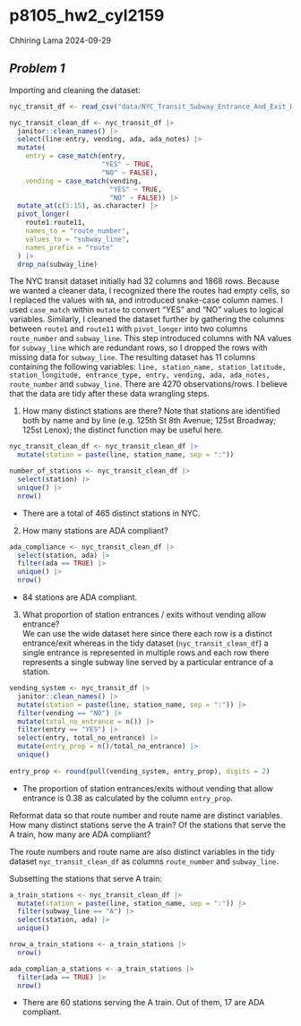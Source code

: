 p8105_hw2_cyl2159
================
Chhiring Lama
2024-09-29

## *Problem 1*

Importing and cleaning the dataset:

``` r
nyc_transit_df <- read_csv("data/NYC_Transit_Subway_Entrance_And_Exit_Data.csv", na = c("NA", "", "")) 

nyc_transit_clean_df <- nyc_transit_df |> 
  janitor::clean_names() |> 
  select(line:entry, vending, ada, ada_notes) |> 
  mutate(
    entry = case_match(entry,
                       "YES" ~ TRUE,
                       "NO" ~ FALSE), 
    vending = case_match(vending, 
                         "YES" ~ TRUE, 
                         "NO" ~ FALSE)) |> 
  mutate_at(c(5:15), as.character) |> 
  pivot_longer(
    route1:route11, 
    names_to = "route_number",
    values_to = "subway_line", 
    names_prefix = "route"
  ) |> 
  drop_na(subway_line) 
```

The NYC transit dataset initially had 32 columns and 1868 rows. Because
we wanted a cleaner data, I recognized there the routes had empty cells,
so I replaced the values with `NA`, and introduced snake-case column
names. I used `case_match` within `mutate` to convert “YES” and “NO”
values to logical variables. Similarly, I cleaned the dataset further by
gathering the columns between `route1` and `route11` with `pivot_longer`
into two columns `route_number` and `subway_line`. This step introduced
columns with NA values for `subway_line` which are redundant rows, so I
dropped the rows with missing data for `subway_line`. The resulting
dataset has 11 columns containing the following variables:
`line, station_name, station_latitude, station_longitude, entrance_type, entry, vending, ada, ada_notes, route_number`
and `subway_line`. There are 4270 observations/rows. I believe that the
data are tidy after these data wrangling steps.

1)  How many distinct stations are there? Note that stations are
    identified both by name and by line (e.g. 125th St 8th Avenue; 125st
    Broadway; 125st Lenox); the distinct function may be useful here.

``` r
nyc_transit_clean_df <- nyc_transit_clean_df |> 
  mutate(station = paste(line, station_name, sep = ":")) 

number_of_stations <- nyc_transit_clean_df |> 
  select(station) |> 
  unique() |> 
  nrow()
```

- There are a total of 465 distinct stations in NYC.

2)  How many stations are ADA compliant?

``` r
ada_compliance <- nyc_transit_clean_df |> 
  select(station, ada) |> 
  filter(ada == TRUE) |> 
  unique() |> 
  nrow()
```

- 84 stations are ADA compliant.

3)  What proportion of station entrances / exits without vending allow
    entrance?  
    We can use the wide dataset here since there each row is a distinct
    entrance/exit whereas in the tidy dataset (`nyc_transit_clean_df`) a
    single entrance is represented in multiple rows and each row there
    represents a single subway line served by a particular entrance of a
    station.

``` r
vending_system <- nyc_transit_df |> 
  janitor::clean_names() |> 
  mutate(station = paste(line, station_name, sep = ":")) |> 
  filter(vending == "NO") |> 
  mutate(total_no_entrance = n()) |> 
  filter(entry == "YES") |>
  select(entry, total_no_entrance) |> 
  mutate(entry_prop = n()/total_no_entrance) |> 
  unique() 
  
entry_prop <- round(pull(vending_system, entry_prop), digits = 2)
```

- The proportion of station entrances/exits without vending that allow
  entrance is 0.38 as calculated by the column `entry_prop`.  

Reformat data so that route number and route name are distinct
variables. How many distinct stations serve the A train? Of the stations
that serve the A train, how many are ADA compliant?

The route numbers and route name are also distinct variables in the tidy
dataset `nyc_transit_clean_df` as columns `route_number` and
`subway_line`.

Subsetting the stations that serve A train:

``` r
a_train_stations <- nyc_transit_clean_df |> 
  mutate(station = paste(line, station_name, sep = ":")) |> 
  filter(subway_line == "A") |> 
  select(station, ada) |> 
  unique()

nrow_a_train_stations <- a_train_stations |> 
  nrow()

ada_complian_a_stations <- a_train_stations |> 
  filter(ada == TRUE) |> 
  nrow()
```

- There are 60 stations serving the A train. Out of them, 17 are ADA
  compliant.
